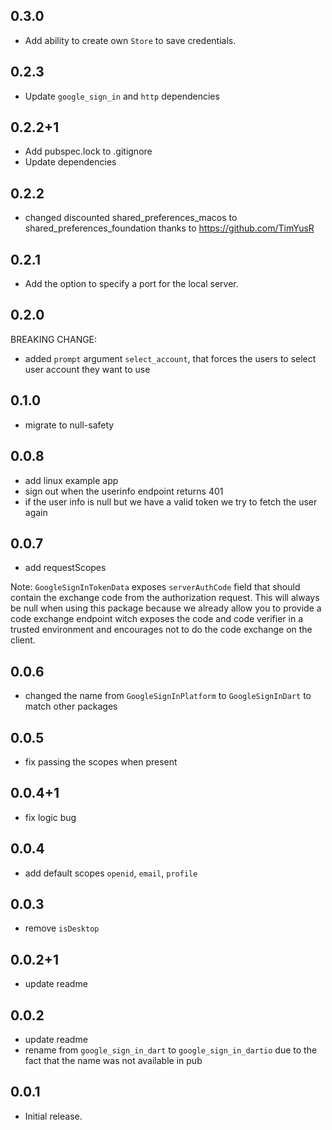 ## 0.3.0

* Add ability to create own `Store` to save credentials.

## 0.2.3

* Update `google_sign_in` and `http` dependencies

## 0.2.2+1
* Add pubspec.lock to .gitignore
* Update dependencies

## 0.2.2
* changed discounted shared_preferences_macos to shared_preferences_foundation thanks to https://github.com/TimYusR

## 0.2.1
* Add the option to specify a port for the local server.

## 0.2.0
BREAKING CHANGE:
* added `prompt` argument `select_account`, that forces the users to select user account they want to use

## 0.1.0
* migrate to null-safety

## 0.0.8
* add linux example app
* sign out when the userinfo endpoint returns 401
* if the user info is null but we have a valid token we try to fetch the user again

## 0.0.7

* add requestScopes

Note: `GoogleSignInTokenData` exposes `serverAuthCode` field that should
contain the exchange code from the authorization request. This will
always be null when using this package because we already allow you to
provide a code exchange endpoint witch exposes the code and code
verifier in a trusted environment and encourages not to do the code
exchange on the client.

## 0.0.6

* changed the name from `GoogleSignInPlatform` to `GoogleSignInDart` to match other packages

## 0.0.5

* fix passing the scopes when present 

## 0.0.4+1

* fix logic bug 

## 0.0.4

* add default scopes `openid`, `email`, `profile` 

## 0.0.3

* remove `isDesktop` 

## 0.0.2+1

* update readme 

## 0.0.2

* update readme 
* rename from `google_sign_in_dart` to `google_sign_in_dartio` due to the fact that the name was not available in pub

## 0.0.1

* Initial release.
